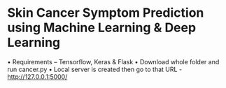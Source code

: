  # Skin Cancer Symptom Prediction using Machine Learning & Deep Learning

•	Requirements – Tensorflow, Keras & Flask
•	Download whole folder and run cancer.py
•	Local server is created then go to that URL - http://127.0.0.1:5000/
